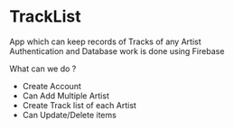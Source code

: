# TrackList
App which can keep records of Tracks of any Artist<br>
Authentication and Database work is done using Firebase

What can we do ?
- Create Account
- Can Add Multiple Artist
- Create Track list of each Artist
- Can Update/Delete items  
